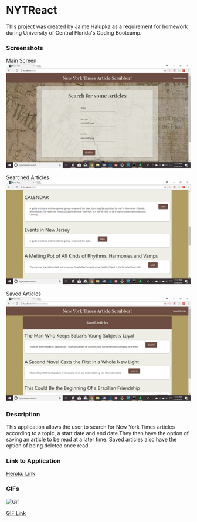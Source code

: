 # NYTReact

This project was created by Jaime Halupka as a requirement for homework during University of Central Florida's Coding Bootcamp. 


### Screenshots

Main Screen
![In Action](client/public/screenshots/screenshot1.png "In Action")

Searched Articles
![In Action](client/public/screenshots/screenshot2.png "In Action")

Saved Articles
![In Action](client/public/screenshots/screenshot3.png "In Action")


  
### Description

This application allows the user to search for New York Times articles according to a topic, a start date and end date.They then have the option of saving an article to be read at a later time. Saved articles also have the option of being deleted once read.


### Link to Application

[Heroku Link]()

### GIFs

![Gif](https://thumbs.gfycat.com/TepidQuestionableFunnelweaverspider-size_restricted.gif)

[GIF Link](https://gfycat.com/gifs/detail/TepidQuestionableFunnelweaverspider)

